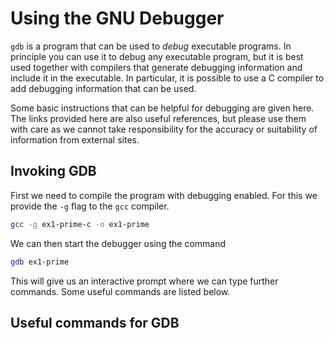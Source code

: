 # Using the GNU Debugger

`gdb` is a program that can be used to *debug* executable programs.  In principle you can use it to debug any executable program, but it is best used together with compilers that generate debugging information and include it in the executable.  In particular, it is possible to use a C compiler to add debugging information that can be used.

Some basic instructions that can be helpful for debugging are given here.  The links provided here are also useful references, but please use them with care as we cannot take responsibility for the accuracy or suitability of information from external sites.

## Invoking GDB

First we need to compile the program with debugging enabled.  For this we provide the `-g` flag to the `gcc` compiler.

```sh
gcc -g ex1-prime-c -o ex1-prime
```

We can then start the debugger using the command

```sh
gdb ex1-prime
```

This will give us an interactive prompt where we can type further commands.  Some useful commands are listed below.

## Useful commands for GDB

